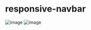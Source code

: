 # responsive-navbar
![image](https://user-images.githubusercontent.com/115239975/215493319-a73b523a-5c7f-48c3-9045-900edf0db8d5.png)
![image](https://user-images.githubusercontent.com/115239975/215493975-ed68dcdf-53be-43eb-842e-5652ccf75d43.png)

